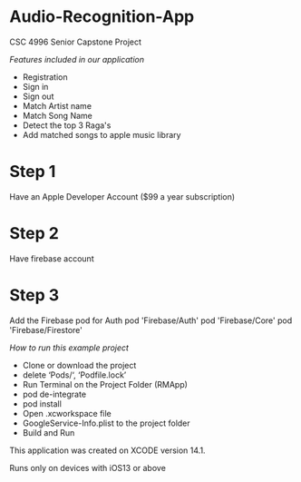 
# Audio-Recognition-App
CSC 4996 Senior Capstone Project 

_*_Features included in our application_*_
* Registration
* Sign in
* Sign out
* Match Artist name
* Match Song Name
* Detect the top 3 Raga's 
* Add matched songs to apple music library

# Step 1

Have an Apple Developer Account ($99 a year subscription)

# Step 2

Have firebase account

# Step 3

 Add the Firebase pod for Auth
  pod 'Firebase/Auth'
	pod 'Firebase/Core'
	pod 'Firebase/Firestore' 

_*How to run this example project*_

*  Clone or download the project 
* delete ‘Pods/‘, ‘Podfile.lock’
* Run Terminal on the Project Folder (RMApp)
* pod de-integrate
* pod install
* Open  .xcworkspace file 
* GoogleService-Info.plist to the project folder 
* Build and Run 

This application was created on XCODE version 14.1.

Runs only on devices with iOS13 or above
